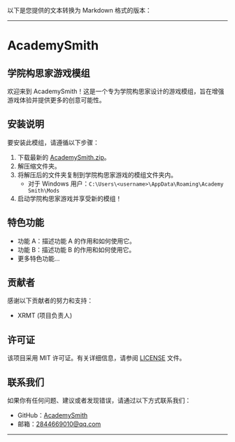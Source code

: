 以下是您提供的文本转换为 Markdown 格式的版本：

---

# AcademySmith

## 学院构思家游戏模组

欢迎来到 AcademySmith！这是一个专为学院构思家设计的游戏模组，旨在增强游戏体验并提供更多的创意可能性。

## 安装说明

要安装此模组，请遵循以下步骤：

1. 下载最新的 [AcademySmith.zip](https://example.com/AcademySmith.zip)。
2. 解压缩文件夹。
3. 将解压后的文件夹复制到学院构思家游戏的模组文件夹内。
   - 对于 Windows 用户：`C:\Users\<username>\AppData\Roaming\Academy Smith\Mods`
4. 启动学院构思家游戏并享受新的模组！

## 特色功能

- 功能 A：描述功能 A 的作用和如何使用它。
- 功能 B：描述功能 B 的作用和如何使用它。
- 更多特色功能...

## 贡献者

感谢以下贡献者的努力和支持：

- XRMT (项目负责人)

## 许可证

该项目采用 MIT 许可证。有关详细信息，请参阅 [LICENSE](./.LICENSE) 文件。

## 联系我们

如果你有任何问题、建议或者发现错误，请通过以下方式联系我们：

- GitHub：[AcademySmith](https://github.com/XRMT01/AcademySmith)
- 邮箱：[2844669010@qq.com](mailto:2844669010@qq.com)

---